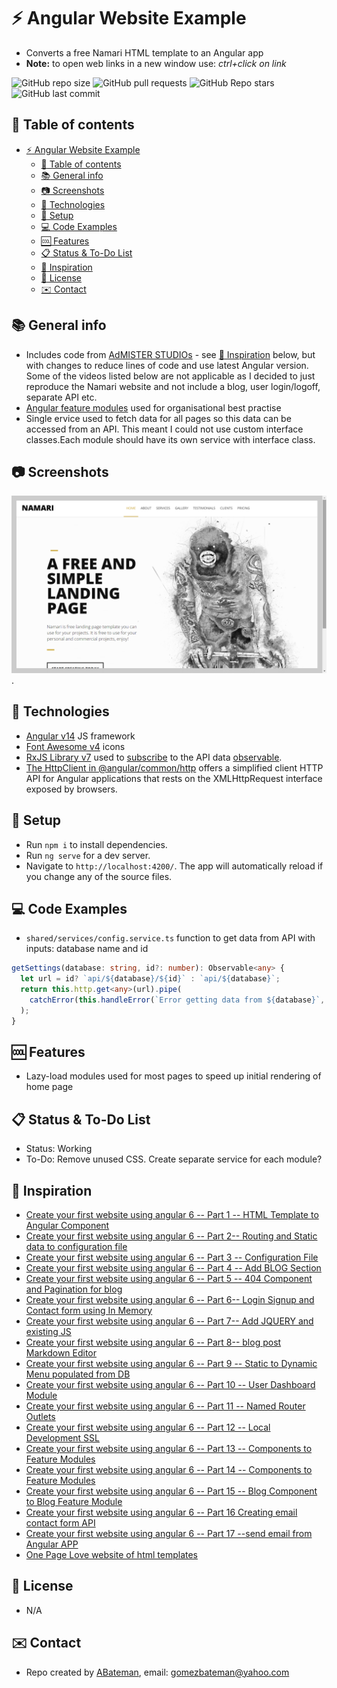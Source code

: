# :zap: Angular Website Example

* Converts a free Namari HTML template to an Angular app
* **Note:** to open web links in a new window use: _ctrl+click on link_

![GitHub repo size](https://img.shields.io/github/repo-size/AndrewJBateman/angular-website-example?style=plastic)
![GitHub pull requests](https://img.shields.io/github/issues-pr/AndrewJBateman/angular-website-example?style=plastic)
![GitHub Repo stars](https://img.shields.io/github/stars/AndrewJBateman/angular-website-example?style=plastic)
![GitHub last commit](https://img.shields.io/github/last-commit/AndrewJBateman/angular-website-example?style=plastic)

## :page_facing_up: Table of contents

* [:zap: Angular Website Example](#zap-angular-website-example)
  * [:page_facing_up: Table of contents](#page_facing_up-table-of-contents)
  * [:books: General info](#books-general-info)
  * [:camera: Screenshots](#camera-screenshots)
  * [:signal_strength: Technologies](#signal_strength-technologies)
  * [:floppy_disk: Setup](#floppy_disk-setup)
  * [:computer: Code Examples](#computer-code-examples)
  * [:cool: Features](#cool-features)
  * [:clipboard: Status & To-Do List](#clipboard-status--to-do-list)
  * [:clap: Inspiration](#clap-inspiration)
  * [:file_folder: License](#file_folder-license)
  * [:envelope: Contact](#envelope-contact)

## :books: General info

* Includes code from [AdMISTER STUDIOs](https://www.youtube.com/c/AdMISTERSTUDIOs/featured) - see [:clap: Inspiration](#clap-inspiration) below, but with changes to reduce lines of code and use latest Angular version. Some of the videos listed below are not applicable as I decided to just reproduce the Namari website and not include a blog, user login/logoff, separate API etc.
* [Angular feature modules](https://angular.io/guide/feature-modules) used for organisational best practise
* Single ervice used to fetch data for all pages so this data can be accessed from an API. This meant I could not use custom interface classes.Each module should have its own service with interface class.

## :camera: Screenshots

![Example screenshot](./img/home.png).

## :signal_strength: Technologies

* [Angular v14](https://angular.io/) JS framework
* [Font Awesome v4](https://fontawesome.com/) icons
* [RxJS Library v7](https://angular.io/guide/rx-library) used to [subscribe](http://reactivex.io/documentation/operators/subscribe.html) to the API data [observable](http://reactivex.io/documentation/observable.html).
* [The HttpClient in @angular/common/http](https://angular.io/guide/http) offers a simplified client HTTP API for Angular applications that rests on the XMLHttpRequest interface exposed by browsers.

## :floppy_disk: Setup

* Run `npm i` to install dependencies.
* Run `ng serve` for a dev server.
* Navigate to `http://localhost:4200/`. The app will automatically reload if you change any of the source files.

## :computer: Code Examples

* `shared/services/config.service.ts` function to get data from API with inputs: database name and id

```typescript
getSettings(database: string, id?: number): Observable<any> {
  let url = id? `api/${database}/${id}` : `api/${database}`;
  return this.http.get<any>(url).pipe(
    catchError(this.handleError(`Error getting data from ${database}`, []))
  );
}
```

## :cool: Features

* Lazy-load modules used for most pages to speed up initial rendering of home page

## :clipboard: Status & To-Do List

* Status: Working
* To-Do: Remove unused CSS. Create separate service for each module?

## :clap: Inspiration

* [Create your first website using angular 6 -- Part 1 -- HTML Template to Angular Component](https://www.youtube.com/watch?v=LYmJOdCuXrs&list=UUcfCHgDDBw65jdnd9DTKwgg&index=19)
* [Create your first website using angular 6 -- Part 2-- Routing and Static data to configuration file](https://www.youtube.com/watch?v=JAb0vvr6foU)
* [Create your first website using angular 6 -- Part 3 -- Configuration File](https://www.youtube.com/watch?v=qBjn8TrXyPY)
* [Create your first website using angular 6 -- Part 4 -- Add BLOG Section](https://www.youtube.com/watch?v=0Nnm2rup5b8)
* [Create your first website using angular 6 -- Part 5 -- 404 Component and Pagination for blog](https://www.youtube.com/watch?v=0Nnm2rup5b8)
* [Create your first website using angular 6 -- Part 6-- Login Signup and Contact form using In Memory](https://www.youtube.com/watch?v=0Nnm2rup5b8)
* [Create your first website using angular 6 -- Part 7-- Add JQUERY and existing JS](https://www.youtube.com/watch?v=0Nnm2rup5b8)
* [Create your first website using angular 6 -- Part 8-- blog post Markdown Editor](https://www.youtube.com/watch?v=0Nnm2rup5b8)
* [Create your first website using angular 6 -- Part 9 -- Static to Dynamic Menu populated from DB](https://www.youtube.com/watch?v=0Nnm2rup5b8)
* [Create your first website using angular 6 -- Part 10 -- User Dashboard Module](https://www.youtube.com/watch?v=0Nnm2rup5b8)
* [Create your first website using angular 6 -- Part 11 -- Named Router Outlets](https://www.youtube.com/watch?v=LKCjQqzc5Ys)
* [Create your first website using angular 6 -- Part 12 -- Local Development SSL](https://www.youtube.com/watch?v=2vbWjzROtUc)
* [Create your first website using angular 6 -- Part 13 -- Components to Feature Modules](https://www.youtube.com/watch?v=WDNV4iifHwM)
* [Create your first website using angular 6 -- Part 14 -- Components to Feature Modules](https://www.youtube.com/watch?v=tj7V67-BY5U)
* [Create your first website using angular 6 -- Part 15 -- Blog Component to Blog Feature Module](https://www.youtube.com/watch?v=By4tT-bNDXY)
* [Create your first website using angular 6 -- Part 16 Creating email contact form API](https://www.youtube.com/watch?v=eNj9XbE9kdk&t=22s)
* [Create your first website using angular 6 -- Part 17 --send email from Angular APP](https://www.youtube.com/watch?v=QCnoamZnTsQ&t=23s)
* [One Page Love website of html templates](https://onepagelove.com/namari)

## :file_folder: License

* N/A

## :envelope: Contact

* Repo created by [ABateman](https://github.com/AndrewJBateman), email: gomezbateman@yahoo.com
